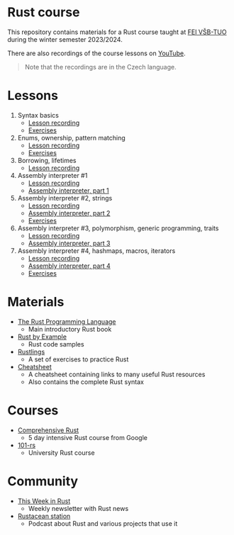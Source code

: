 # Rust course
This repository contains materials for a Rust course taught at [FEI VŠB-TUO](https://www.fei.vsb.cz/en/) during the
winter semester 2023/2024.

There are also recordings of the course lessons on [YouTube](https://www.youtube.com/playlist?list=PLgoUJJFtqE9APcuG-kEYtjktk2ZHec5Rc).

> Note that the recordings are in the Czech language.

# Lessons
1) Syntax basics
   - [Lesson recording](https://www.youtube.com/watch?v=eLJjocj80tw)
   - [Exercises](exercises/01)
2) Enums, ownership, pattern matching
   - [Lesson recording](https://www.youtube.com/watch?v=VLvwuI-Nw9s)
   - [Exercises](exercises/02)
3) Borrowing, lifetimes
   - [Lesson recording](https://www.youtube.com/watch?v=0G-0pgQM8h0)
4) Assembly interpreter #1
   - [Lesson recording](https://www.youtube.com/watch?v=2RsHc4v9iRE)
   - [Assembly interpreter, part 1](projects/assembly-interpret/01)
5) Assembly interpreter #2, strings
   - [Lesson recording](https://www.youtube.com/watch?v=pcifjQ9ELeU)
   - [Assembly interpreter, part 2](projects/assembly-interpret/02)
   - [Exercises](exercises/03)
6) Assembly interpreter #3, polymorphism, generic programming, traits
   - [Lesson recording](https://www.youtube.com/watch?v=4UrfQfJNqAk)
   - [Assembly interpreter, part 3](projects/assembly-interpret/03)
7) Assembly interpreter #4, hashmaps, macros, iterators
   - [Lesson recording](https://www.youtube.com/watch?v=CneaB0Qa374)
   - [Assembly interpreter, part 4](projects/assembly-interpret/04)
   - [Exercises](exercises/04)

# Materials
- [The Rust Programming Language](https://doc.rust-lang.org/book/)
  - Main introductory Rust book
- [Rust by Example](https://doc.rust-lang.org/rust-by-example/hello.html)
  - Rust code samples
- [Rustlings](https://github.com/rust-lang/rustlings)
  - A set of exercises to practice Rust
- [Cheatsheet](https://cheats.rs/)
  - A cheatsheet containing links to many useful Rust resources
  - Also contains the complete Rust syntax

# Courses
- [Comprehensive Rust](https://google.github.io/comprehensive-rust/)
  - 5 day intensive Rust course from Google
- [101-rs](https://101-rs.tweede.golf/)
  - University Rust course

# Community
- [This Week in Rust](https://this-week-in-rust.org/)
  - Weekly newsletter with Rust news
- [Rustacean station](https://rustacean-station.org/)
  - Podcast about Rust and various projects that use it
